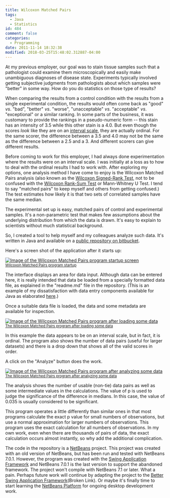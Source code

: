 ```yaml
---
title: Wilcoxon Matched Pairs
tags:
  - Java
  - Statistics
id: 484
comment: false
categories:
  - Programming
date: 2011-11-14 18:32:38
modified: 2018-03-25T15:48:02.312887-04:00
---
```


At my previous employer, our goal was to stain tissue samples such that a pathologist could examine them microscopically and easily make unambiguous diagnoses of disease state. Experiments typically involved getting subjective judgments from pathologists about which samples were "better" in some way. How do you do statistics on those type of results?

<!--more-->
When comparing the results from a control condition with the results from a single experimental condition, the results would often come back as "good" _vs_. "bad", "better" _vs_. "worse", "unacceptable" _vs_. "acceptable" _vs_. "exceptional" or a similar ranking. In some parts of the business, it was customary to provide the rankings in a pseudo-numeric form -- this stain has an intensity of 3.5 while this other stain is a 4.0\. But even though the scores _look_ like they are on an [interval scale](http://en.wikipedia.org/wiki/Level_of_measurement "Levels of measurement"), they are actually ordinal. For the same scorer, the difference between a 3.5 and 4.0 may not be the same as the difference between a 2.5 and a 3\. And different scorers can give different results.

Before coming to work for this employer, I had always done experimentation where the results were on an interval scale. I was initially at a loss as to how to deal with the ordinal results I had to work with. After exploring my options, one analysis method I have come to enjoy is the Wilcoxon Matched Pairs analysis (also known as the [Wilcoxon Signed-Rank Test](http://faculty.vassar.edu/lowry/ch12a.html "Wilcoxon Signed-Rank Test"), not to be confused with the [Wilcoxon Rank-Sum Test](http://en.wikipedia.org/wiki/Mann-Whitney-Wilcoxon_test "Wilcoxon Rank-Sum Test") or Mann-Whitney U Test. I tend to say "matched pairs" to keep myself and others from getting confused.) The test estimates how likely it is that two sets of correlated samples have the same median.

The experimental set up is easy, matched pairs of control and experimental samples. It's a non-parametric test that makes few assumptions about the underlying distribution from which the data is drawn. It's easy to explain to scientists without much statistical background.

So, I created a tool to help myself and my colleagues analyze such data. It's written in Java and available on a [public repository on bitbucket](https://bitbucket.org/David_Clark/wilcoxon-matched-pairs "Wilcoxon Matched Pairs Repository").

Here's a screen shot of the application after it starts up:

[![Image of the Wilcoxon Matched Pairs program startup screen](/static/img/2011-11-14-Wilkoxon-Matched-Pairs-Start.jpg "Image of the Wilcoxon Matched Pairs program startup screen")<br><small>Wilcoxon Matched Pairs program startup</small>](/static/img/2011-11-14-Wilkoxon-Matched-Pairs-Start.jpg)


The interface displays an area for data input. Although data can be entered here, it is really intended that data be loaded from a specially formatted data file, as explained in the "readme.md" file in the repository. (This is an example of my dissatisfaction with data entry components available for Java as elaborated [here](http://yo-dave.com/2011/11/14/2011-11-14-wilcoxon-matched-pairs/ "Dissatisfaction with Java data grid components").)

Once a suitable data file is loaded, the data and some metadata are available for inspection.

[![Image of the Wilcoxon Matched Pairs program after loading some data](/static/img/2011-11-14-Wilkoxon-Matched-Pairs-VassarDataLoaded.jpg "Image of the Wilcoxon Matched Pairs program after loading some data")<br><small>The Wilcoxon Matched Pairs program after loading some data</small>](/static/img/2011-11-14-Wilkoxon-Matched-Pairs-VassarDataLoaded.jpg)

In this example the data appears to be on an interval scale, but in fact, it is ordinal. The program also shows the number of data pairs (useful for larger datasets) and there is a drop down that shows all of the valid scores in order.

A click on the "Analyze" button does the work.

[![Image of the Wilcoxon Matched Pairs program after analyzing some data](/static/img/2011-11-14-Wilkoxon-Matched-Pairs-VassarDataAnalyzed.jpg "Image of the Wilcoxon Matched Pairs program after analyzing some data")<br><small>The Wilcoxon Matched Pairs program after analyzing some data</small>](/static/img/2011-11-14-Wilkoxon-Matched-Pairs-VassarDataAnalyzed.jpg)

The analysis shows the number of usable (non-tie) data pairs as well as some intermediate values in the calculations. The value of p is used to judge the significance of the difference in medians. In this case, the value of 0.035 is usually considered to be significant.

This program operates a little differently than similar ones in that most programs calculate the exact p value for small numbers of observations, but use a normal approximation for larger numbers of observations. This program uses the exact calculation for all numbers of observations. In my own work, even when there are thousands of pairs of data, the exact calculation occurs almost instantly, so why add the additional complication.

The code in the repository is a [NetBeans](http://netbeans.org "Link to the NetBeans IDE web page") project. This project was created with an old version of NetBeans, but has been run and tested with NetBeans 7.0.1\. However, the program was created with the [Swing Application Framework](http://en.wikipedia.org/wiki/Swing_Application_Framework "Wikipedia article on the Swing Application Framework") and NetBeans 7.0.1 is the last version to support the abandoned framework. The project won't compile with NetBeans 7.1 or later. What a pain. Perhaps future work will continue by adapting the project to the [Better Swing Application Framework](http://kenai.com/projects/bsaf/pages/Home "Link to the Better Swing Application Framework")(Broken Link). Or maybe it's finally time to start learning the [NetBeans Platform](http://netbeans.org/features/platform/ "Link to the NetBeans Platform project") for ongoing desktop development work.
